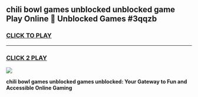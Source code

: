 
## chili bowl games unblocked unblocked game Play Online 👋 Unblocked Games #3qqzb
<h3>
<a href="https://premium.freeplayer.one?title=chili_bowl_games_unblocked&ref=21F">CLICK TO PLAY</a></h3>
<hr>

<h3>
<a href="https://premium.freeplayer.one?title=chili_bowl_games_unblocked&ref=21F">CLICK 2 PLAY</a>
  
</h3>

<a href="https://premium.freeplayer.one?title=chili_bowl_games_unblocked&ref=21F/"><img src="https://clearcache.store/games.png"></a>


**chili bowl games unblocked games unblocked: Your Gateway to Fun and Accessible Online Gaming**

